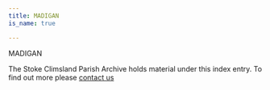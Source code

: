 ```yaml
---
title: MADIGAN
is_name: true

---
```


MADIGAN


The Stoke Climsland Parish Archive holds material under this index entry. To find out more please [contact us](/contact/)
